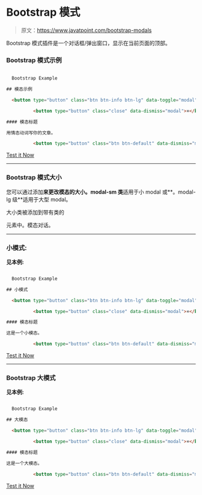 # Bootstrap 模式

> 原文：<https://www.javatpoint.com/bootstrap-modals>

Bootstrap 模式插件是一个对话框/弹出窗口，显示在当前页面的顶部。

### Bootstrap 模式示例

```html

  Bootstrap Example

## 模态示例

  <button type="button" class="btn btn-info btn-lg" data-toggle="modal" data-target="#myModal">Open Modal</button>

          <button type="button" class="close" data-dismiss="modal">×</button>

#### 模态标题

用情态动词写你的文章。

          <button type="button" class="btn btn-default" data-dismiss="modal">Close</button>

```

[Test it Now](https://www.javatpoint.com/oprweb/test.jsp?filename=bootstrapmodal1)

* * *

### Bootstrap 模式大小

您可以通过添加**来更改模态的大小。modal-sm 类**适用于小 modal 或**。modal-lg 级**适用于大型 modal。

大小类被添加到带有类的

元素中。模态对话。

* * *

### 小模式:

**见本例:**

```html

  Bootstrap Example

## 小模式

  <button type="button" class="btn btn-info btn-lg" data-toggle="modal" data-target="#myModal">Open Small Modal</button>

          <button type="button" class="close" data-dismiss="modal">×</button>

#### 模态标题

这是一个小模态。

          <button type="button" class="btn btn-default" data-dismiss="modal">Close</button>

```

[Test it Now](https://www.javatpoint.com/oprweb/test.jsp?filename=bootstrapmodal2)

* * *

### Bootstrap 大模式

**见本例:**

```html

  Bootstrap Example

## 大模态

  <button type="button" class="btn btn-info btn-lg" data-toggle="modal" data-target="#myModal">Open Large Modal</button>

          <button type="button" class="close" data-dismiss="modal">×</button>

#### 模态标题

这是一个大模态。

          <button type="button" class="btn btn-default" data-dismiss="modal">Close</button>

```

[Test it Now](https://www.javatpoint.com/oprweb/test.jsp?filename=bootstrapmodal3)